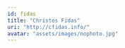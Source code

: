 ```yaml
---
id: fidas
title: "Christos Fidas"
uri: "http://cfidas.info/"
avatar: "assets/images/nophoto.jpg"
---
```

